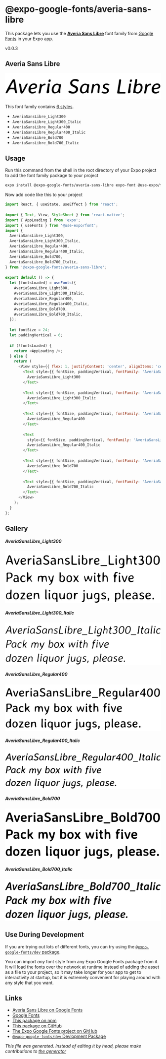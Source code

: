 # @expo-google-fonts/averia-sans-libre

This package lets you use the [**Averia Sans Libre**](https://fonts.google.com/specimen/Averia+Sans+Libre) font family from [Google Fonts](https://fonts.google.com/) in your Expo app.

v0.0.3

## Averia Sans Libre

![Averia Sans Libre](./font-family.png)

This font family contains [6 styles](#gallery).

- `AveriaSansLibre_Light300`
- `AveriaSansLibre_Light300_Italic`
- `AveriaSansLibre_Regular400`
- `AveriaSansLibre_Regular400_Italic`
- `AveriaSansLibre_Bold700`
- `AveriaSansLibre_Bold700_Italic`

## Usage

Run this command from the shell in the root directory of your Expo project to add the font family package to your project
```sh
expo install @expo-google-fonts/averia-sans-libre expo-font @use-expo/font
```

Now add code like this to your project
```js
import React, { useState, useEffect } from 'react';

import { Text, View, StyleSheet } from 'react-native';
import { AppLoading } from 'expo';
import { useFonts } from '@use-expo/font';
import {
  AveriaSansLibre_Light300,
  AveriaSansLibre_Light300_Italic,
  AveriaSansLibre_Regular400,
  AveriaSansLibre_Regular400_Italic,
  AveriaSansLibre_Bold700,
  AveriaSansLibre_Bold700_Italic,
} from '@expo-google-fonts/averia-sans-libre';

export default () => {
  let [fontsLoaded] = useFonts({
    AveriaSansLibre_Light300,
    AveriaSansLibre_Light300_Italic,
    AveriaSansLibre_Regular400,
    AveriaSansLibre_Regular400_Italic,
    AveriaSansLibre_Bold700,
    AveriaSansLibre_Bold700_Italic,
  });

  let fontSize = 24;
  let paddingVertical = 6;

  if (!fontsLoaded) {
    return <AppLoading />;
  } else {
    return (
      <View style={{ flex: 1, justifyContent: 'center', alignItems: 'center' }}>
        <Text style={{ fontSize, paddingVertical, fontFamily: 'AveriaSansLibre_Light300' }}>
          AveriaSansLibre_Light300
        </Text>

        <Text style={{ fontSize, paddingVertical, fontFamily: 'AveriaSansLibre_Light300_Italic' }}>
          AveriaSansLibre_Light300_Italic
        </Text>

        <Text style={{ fontSize, paddingVertical, fontFamily: 'AveriaSansLibre_Regular400' }}>
          AveriaSansLibre_Regular400
        </Text>

        <Text
          style={{ fontSize, paddingVertical, fontFamily: 'AveriaSansLibre_Regular400_Italic' }}>
          AveriaSansLibre_Regular400_Italic
        </Text>

        <Text style={{ fontSize, paddingVertical, fontFamily: 'AveriaSansLibre_Bold700' }}>
          AveriaSansLibre_Bold700
        </Text>

        <Text style={{ fontSize, paddingVertical, fontFamily: 'AveriaSansLibre_Bold700_Italic' }}>
          AveriaSansLibre_Bold700_Italic
        </Text>
      </View>
    );
  }
};

```

## Gallery

##### AveriaSansLibre_Light300
![AveriaSansLibre_Light300](./452436a08a43ba5da912a2ed71aa4e0c67ae680532317c5affb99278cedc4eb8.ttf.png)

##### AveriaSansLibre_Light300_Italic
![AveriaSansLibre_Light300_Italic](./056589edb0d0f068b768b9b9f6361bb5c4a2d53a33006288c9d089b1e6421f66.ttf.png)

##### AveriaSansLibre_Regular400
![AveriaSansLibre_Regular400](./c5f843350837023c845544f24fa59e8c71cbe7bc284c0ea4127aa872c4fcac41.ttf.png)

##### AveriaSansLibre_Regular400_Italic
![AveriaSansLibre_Regular400_Italic](./a79e7e7aecba032e6272d99a93c69868328db8d34091d1c70ccfd4a839f70489.ttf.png)

##### AveriaSansLibre_Bold700
![AveriaSansLibre_Bold700](./e8af8ea3669721038ea729e975cadce19a0032e981378e23c8377e2faf979aca.ttf.png)

##### AveriaSansLibre_Bold700_Italic
![AveriaSansLibre_Bold700_Italic](./0509fc7d0b873424deb4340ab1bafca704241ecfda08cdafeab623999d12bdfd.ttf.png)


## Use During Development

If you are trying out lots of different fonts, you can try using the [`@expo-google-fonts/dev` package](https://github.com/expo/google-fonts/tree/master/font-packages/dev#readme).

You can import *any* font style from any Expo Google Fonts package from it. It will load the fonts
over the network at runtime instead of adding the asset as a file to your project, so it may take longer
for your app to get to interactivity at startup, but it is extremely convenient
for playing around with any style that you want.

## Links

- [Averia Sans Libre on Google Fonts](https://fonts.google.com/specimen/Averia+Sans+Libre)
- [Google Fonts](https://fonts.google.com/)
- [This package on npm](https://www.npmjs.com/package/@expo-google-fonts/averia-sans-libre)
- [This package on GitHub](https://github.com/expo/google-fonts/tree/master/font-packages/averia-sans-libre)
- [The Expo Google Fonts project on GitHub](https://github.com/expo/google-fonts)
- [`@expo-google-fonts/dev` Devlopment Package](https://github.com/expo/google-fonts/tree/master/font-packages/dev)


*This file was generated. Instead of editing it by head, please make contributions to [the generator](https://github.com/expo/google-fonts/tree/master/packages/generator)*
